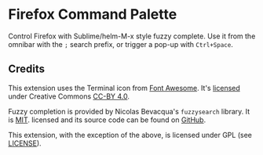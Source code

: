 # Firefox Command Palette
Control Firefox with Sublime/helm-M-x style fuzzy complete. Use it from the omnibar with the `;` search prefix, or trigger a pop-up with `Ctrl+Space`. 

## Credits
This extension uses the Terminal icon from [Font Awesome](https://fontawesome.com). It's [licensed](https://fontawesome.com/license/free) under Creative Commons [CC-BY 4.0](https://creativecommons.org/licenses/by/4.0/).

Fuzzy completion is provided by Nicolas Bevacqua's `fuzzysearch` library. It is [MIT](https://github.com/bevacqua/fuzzysearch/blob/master/LICENSE/). licensed and its source code can be found on [GitHub](https://github.com/bevacqua/fuzzysearch/).

This extension, with the exception of the above, is licensed under GPL (see [LICENSE](./LICENSE)).
